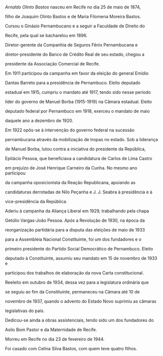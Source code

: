 

*Arnaldo Olinto Bastos* nasceu em Recife no dia 25 de maio de 1874,

filho de Joaquim Olinto Bastos e de Maria Filomena Moreira Bastos.



Cursou o Ginásio Pernambucano e a seguir a Faculdade de Direito do

Recife, pela qual se bacharelou em 1896.



Diretor-gerente da Companhia de Seguros Fênix Pernambucana e

diretor-presidente do Banco de Crédito Real de seu estado, chegou a

presidente da Associação Comercial de Recife.



Em 1911 participou da campanha em favor da eleição do general Emídio

Dantas Barreto para a presidência de Pernambuco. Eleito deputado

estadual em 1915, cumpriu o mandato até 1917, tendo sido nesse período

líder do governo de Manuel Borba (1915-1919) na Câmara estadual. Eleito

deputado federal por Pernambuco em 1918, exerceu o mandato de maio

daquele ano a dezembro de 1920.



Em 1922 opôs-se à intervenção do governo federal na sucessão

pernambucana através da mobilização de tropas no estado. Sob a liderança

de Manuel Borba, lutou contra a iniciativa do presidente da República,

Epitácio Pessoa, que beneficiava a candidatura de Carlos de Lima Castro

em prejuízo de José Henrique Carneiro da Cunha. No mesmo ano participou

da campanha oposicionista da Reação Republicana, apoiando as

candidaturas derrotadas de Nilo Peçanha e J. J. Seabra à presidência e à

vice-presidência da República.



Aderiu à campanha da Aliança Liberal em 1929, trabalhando pela chapa

Getúlio Vargas-João Pessoa. Após a Revolução de 1930, na época da

reorganização partidária para a disputa das eleições de maio de 1933

para a Assembleia Nacional Constituinte, foi um dos fundadores e o

primeiro presidente do Partido Social Democrático de Pernambuco. Eleito

deputado à Constituinte, assumiu seu mandato em 15 de novembro de 1933 e

participou dos trabalhos de elaboração da nova Carta constitucional.

Reeleito em outubro de 1934, dessa vez para a legislatura ordinária que

se seguiu ao fim da Constituinte, permaneceu na Câmara até 10 de

novembro de 1937, quando o advento do Estado Novo suprimiu as câmaras

legislativas do país.



Dedicou-se ainda a obras assistenciais, tendo sido um dos fundadores do

Asilo Bom Pastor e da Maternidade de Recife.



Morreu em Recife no dia 23 de fevereiro de 1944.



Foi casado com Celina Silva Bastos, com quem teve quatro filhos.



